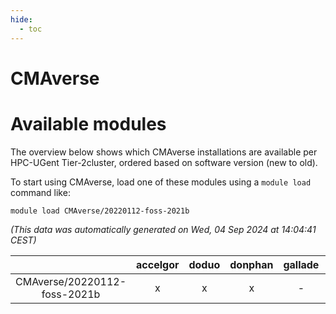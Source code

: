 ```yaml
---
hide:
  - toc
---
```


CMAverse
========

# Available modules


The overview below shows which CMAverse installations are available per HPC-UGent Tier-2cluster, ordered based on software version (new to old).

To start using CMAverse, load one of these modules using a `module load` command like:

```shell
module load CMAverse/20220112-foss-2021b
```

*(This data was automatically generated on Wed, 04 Sep 2024 at 14:04:41 CEST)*  

| |accelgor|doduo|donphan|gallade|joltik|shinx|skitty|
| :---: | :---: | :---: | :---: | :---: | :---: | :---: | :---: |
|CMAverse/20220112-foss-2021b|x|x|x|-|x|-|x|

